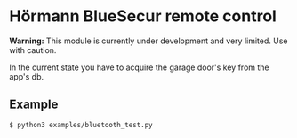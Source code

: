 # Hörmann BlueSecur remote control

__Warning:__ This module is currently under development and very limited. Use with caution.

In the current state you have to acquire the garage door's key from the app's db.

## Example

```
$ python3 examples/bluetooth_test.py 
```
